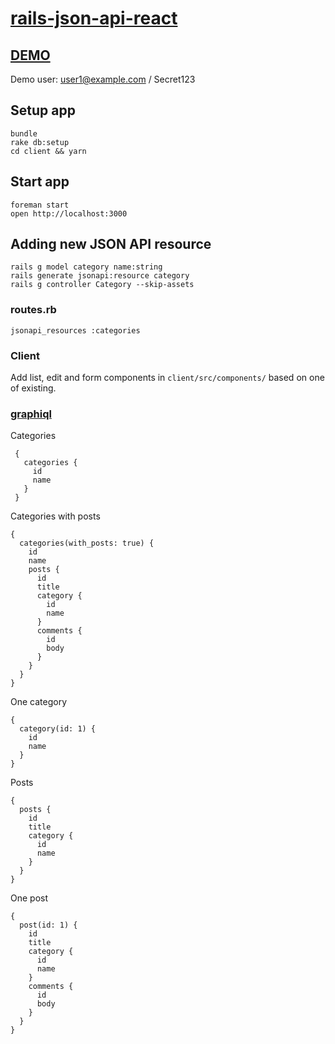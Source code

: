 # [rails-json-api-react](https://github.com/tb/rails-json-api-react)

## [DEMO](https://rails-json-api-react.herokuapp.com)

Demo user: user1@example.com / Secret123

## Setup app

    bundle
    rake db:setup
    cd client && yarn

## Start app

    foreman start
    open http://localhost:3000

## Adding new JSON API resource

    rails g model category name:string
    rails generate jsonapi:resource category
    rails g controller Category --skip-assets

### routes.rb

    jsonapi_resources :categories

### Client

Add list, edit and form components in `client/src/components/` based on one of existing.

### [graphiql](http://localhost:3001/graphiql)

Categories

     {
       categories {
         id
         name
       }
     }

Categories with posts

    {
      categories(with_posts: true) {
        id
        name
        posts {
          id
          title
          category {
            id
            name
          }
          comments {
            id
            body
          }
        }
      }
    }

One category
    
    {
      category(id: 1) {
        id
        name
      }
    }

Posts

    {
      posts {
        id
        title
        category {
          id
          name
        }
      }
    }

One post

    {
      post(id: 1) {
        id
        title
        category {
          id
          name
        }
        comments {
          id
          body
        }
      }
    }
